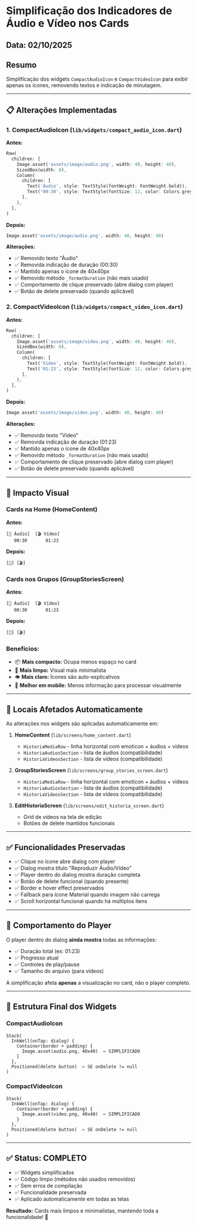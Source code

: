 # Simplificação dos Indicadores de Áudio e Vídeo nos Cards

## Data: 02/10/2025

## Resumo
Simplificação dos widgets `CompactAudioIcon` e `CompactVideoIcon` para exibir apenas os ícones, removendo textos e indicação de minutagem.

---

## 📋 Alterações Implementadas

### 1. **CompactAudioIcon** (`lib/widgets/compact_audio_icon.dart`)
**Antes:**
```dart
Row(
  children: [
    Image.asset('assets/image/audio.png', width: 40, height: 40),
    SizedBox(width: 8),
    Column(
      children: [
        Text('Áudio', style: TextStyle(fontWeight: FontWeight.bold)),
        Text('00:30', style: TextStyle(fontSize: 12, color: Colors.grey)),
      ],
    ),
  ],
)
```

**Depois:**
```dart
Image.asset('assets/image/audio.png', width: 40, height: 40)
```

**Alterações:**
- ✅ Removido texto "Áudio"
- ✅ Removida indicação de duração (00:30)
- ✅ Mantido apenas o ícone de 40x40px
- ✅ Removido método `_formatDuration` (não mais usado)
- ✅ Comportamento de clique preservado (abre dialog com player)
- ✅ Botão de delete preservado (quando aplicável)

### 2. **CompactVideoIcon** (`lib/widgets/compact_video_icon.dart`)
**Antes:**
```dart
Row(
  children: [
    Image.asset('assets/image/video.png', width: 40, height: 40),
    SizedBox(width: 8),
    Column(
      children: [
        Text('Vídeo', style: TextStyle(fontWeight: FontWeight.bold)),
        Text('01:23', style: TextStyle(fontSize: 12, color: Colors.grey)),
      ],
    ),
  ],
)
```

**Depois:**
```dart
Image.asset('assets/image/video.png', width: 40, height: 40)
```

**Alterações:**
- ✅ Removido texto "Vídeo"
- ✅ Removida indicação de duração (01:23)
- ✅ Mantido apenas o ícone de 40x40px
- ✅ Removido método `_formatDuration` (não mais usado)
- ✅ Comportamento de clique preservado (abre dialog com player)
- ✅ Botão de delete preservado (quando aplicável)

---

## 🎯 Impacto Visual

### Cards na Home (HomeContent)
**Antes:**
```
[🎵 Áudio]  [🎬 Vídeo]
   00:30       01:23
```

**Depois:**
```
[🎵] [🎬]
```

### Cards nos Grupos (GroupStoriesScreen)
**Antes:**
```
[🎵 Áudio]  [🎬 Vídeo]
   00:30       01:23
```

**Depois:**
```
[🎵] [🎬]
```

### Benefícios:
- 📦 **Mais compacto:** Ocupa menos espaço no card
- 🎨 **Mais limpo:** Visual mais minimalista
- 👁️ **Mais claro:** Ícones são auto-explicativos
- 📱 **Melhor em mobile:** Menos informação para processar visualmente

---

## 🔄 Locais Afetados Automaticamente

As alterações nos widgets são aplicadas automaticamente em:

1. **HomeContent** (`lib/screens/home_content.dart`)
   - `HistoriaMediaRow` - linha horizontal com emoticon + áudios + vídeos
   - `HistoriaAudiosSection` - lista de áudios (compatibilidade)
   - `HistoriaVideosSection` - lista de vídeos (compatibilidade)

2. **GroupStoriesScreen** (`lib/screens/group_stories_screen.dart`)
   - `HistoriaMediaRow` - linha horizontal com emoticon + áudios + vídeos
   - `HistoriaAudiosSection` - lista de áudios (compatibilidade)
   - `HistoriaVideosSection` - lista de vídeos (compatibilidade)

3. **EditHistoriaScreen** (`lib/screens/edit_historia_screen.dart`)
   - Grid de vídeos na tela de edição
   - Botões de delete mantidos funcionais

---

## ✅ Funcionalidades Preservadas

- ✅ Clique no ícone abre dialog com player
- ✅ Dialog mostra título "Reproduzir Áudio/Vídeo"
- ✅ Player dentro do dialog mostra duração completa
- ✅ Botão de delete funcional (quando presente)
- ✅ Border e hover effect preservados
- ✅ Fallback para ícone Material quando imagem não carrega
- ✅ Scroll horizontal funcional quando há múltiplos itens

---

## 📱 Comportamento do Player

O player dentro do dialog **ainda mostra** todas as informações:
- ✅ Duração total (ex: 01:23)
- ✅ Progresso atual
- ✅ Controles de play/pause
- ✅ Tamanho do arquivo (para vídeos)

A simplificação afeta **apenas** a visualização no card, não o player completo.

---

## 🎨 Estrutura Final dos Widgets

### CompactAudioIcon
```
Stack(
  InkWell(onTap: dialog) {
    Container(border + padding) {
      Image.asset(audio.png, 40x40)  ← SIMPLIFICADO
    }
  },
  Positioned(delete button)  ← SE onDelete != null
)
```

### CompactVideoIcon
```
Stack(
  InkWell(onTap: dialog) {
    Container(border + padding) {
      Image.asset(video.png, 40x40)  ← SIMPLIFICADO
    }
  },
  Positioned(delete button)  ← SE onDelete != null
)
```

---

## ✅ Status: COMPLETO

- ✅ Widgets simplificados
- ✅ Código limpo (métodos não usados removidos)
- ✅ Sem erros de compilação
- ✅ Funcionalidade preservada
- ✅ Aplicado automaticamente em todas as telas

**Resultado:** Cards mais limpos e minimalistas, mantendo toda a funcionalidade! 🎉
